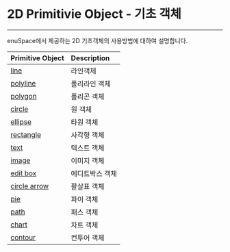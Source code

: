 # 2D Primitivie Object - 기초 객체

---

enuSpace에서 제공하는 2D 기초객체의 사용방법에 대하여 설명합니다.

| Primitive Object | Description |
| :--- | :--- |
| [line](/tutorial/line.html) | 라인객체 |
| [polyline](/tutorial/polyline.html) | 폴리라인 객체 |
| [polygon](/tutorial/polygon.html) | 폴리곤 객체 |
| [circle](/tutorial/circle.html) | 원 객체 |
| [ellipse](/tutorial/ellipse.html) | 타원 객체 |
| [rectangle](/tutorial/rectangle.html) | 사각형 객체 |
| [text](/tutorial/text.html) | 텍스트 객체 |
| [image](/tutorial/image.html) | 이미지 객체 |
| [edit box](/tutorial/edit_box.html) | 에디트박스 객체 |
| [circle arrow](/tutorial/circle_arrow.html) | 활살표 객체 |
| [pie](/tutorial/pie.html) | 파이 객체 |
| [path](/tutorial/path.html) | 패스 객체 |
| [chart](/tutorial/chart.html) | 차트 객체 |
| [contour](/tutorial/2d_contour.html) | 컨투어 객체 |




